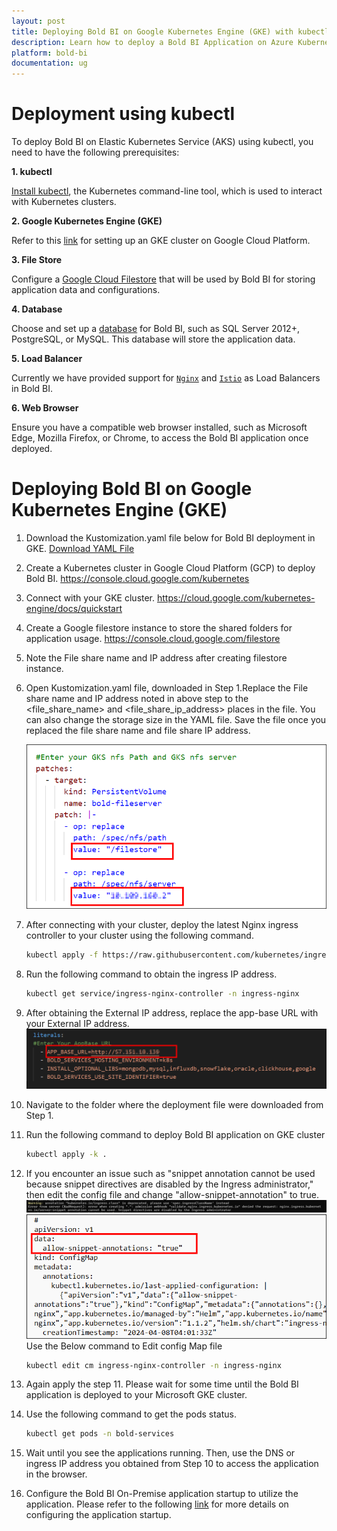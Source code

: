 ```yaml
---
layout: post
title: Deploying Bold BI on Google Kubernetes Engine (GKE) with kubectl and kustomization.
description: Learn how to deploy a Bold BI Application on Azure Kubernetes Services (AKS) using Kustomization. This approach involves using Kubernetes Kustomize, a tool that allows you to customize Kubernetes resource configurations, to deploy Bold BI on AKS 
platform: bold-bi
documentation: ug
---
```

# Deployment using kubectl

To deploy Bold BI on Elastic Kubernetes Service (AKS) using kubectl, you need to have the following prerequisites:

**1. kubectl**

[Install kubectl](https://kubernetes.io/docs/tasks/tools/#kubectl), the Kubernetes command-line tool, which is used to interact with Kubernetes clusters.

**2. Google Kubernetes Engine (GKE)**
 
Refer to this [link](https://console.cloud.google.com/kubernetes) for setting up an GKE cluster on Google Cloud Platform.

**3. File Store**

 Configure a [Google Cloud Filestore](https://console.cloud.google.com/filestore) that will be used by Bold BI for storing application data and configurations.

**4. Database** 

Choose and set up a  [database](https://cloud.google.com/sql/docs/mysql/create-manage-databases) for Bold BI, such as SQL Server 2012+, PostgreSQL, or MySQL. This database will store the application data.

**5. Load Balancer** 

Currently we have provided support for [`Nginx`](https://kubernetes.github.io/ingress-nginx/deploy/#gce-gke) and [`Istio`](https://istio.io/latest/docs/setup/install/) as Load Balancers in Bold BI.

**6. Web Browser**

 Ensure you have a compatible web browser installed, such as Microsoft Edge, Mozilla Firefox, or Chrome, to access the Bold BI application once deployed.

# Deploying Bold BI on Google Kubernetes Engine (GKE)

1. Download the Kustomization.yaml file below for Bold BI deployment in GKE. <a href="kustomization.yaml" download="kustomization.yaml"> Download YAML File</a>

2. Create a Kubernetes cluster in Google Cloud Platform (GCP) to deploy Bold BI.
https://console.cloud.google.com/kubernetes

3. Connect with your GKE cluster.
https://cloud.google.com/kubernetes-engine/docs/quickstart

4. Create a Google filestore instance to store the shared folders for application usage.
https://console.cloud.google.com/filestore

5. Note the File share name and IP address after creating filestore instance.

6. Open Kustomization.yaml file, downloaded in Step 1.Replace the File share name and IP address noted in above step to the <file_share_name> and <file_share_ip_address> places in the file. You can also change the storage size in the YAML file. Save the file once you replaced the file share name and file share IP address.

    ![Replace file store name](images/replace-filestore.png)
7. After connecting with your cluster, deploy the latest Nginx ingress controller to your cluster using the following command.
    ```bash 
    kubectl apply -f https://raw.githubusercontent.com/kubernetes/ingress-nginx/controller-v1.10.0/deploy/static/provider/cloud/deploy.yaml
8. Run the following command to obtain the ingress IP address.
    ```bash 
    kubectl get service/ingress-nginx-controller -n ingress-nginx
9. After obtaining the External IP address, replace the app-base URL with your External IP address.
    ![App-Base-URL](images/app-base-url.png)
10. Navigate to the folder where the deployment file were downloaded from Step 1.
11. Run the following command to deploy Bold BI application on GKE cluster
    ```bash
    kubectl apply -k .
12. If you encounter an issue such as "snippet annotation cannot be used because snippet directives are disabled by the Ingress administrator," then edit the config file and change "allow-snippet-annotation" to true.
    ![snippet error](images/snippet-error.png)
    ![snippet annotation](images/snippet-annotation.png)
    Use the Below command to Edit config Map file 
    ```bash
    kubectl edit cm ingress-nginx-controller -n ingress-nginx

13. Again apply the step 11. Please wait for some time until the Bold BI application is deployed to your Microsoft GKE cluster.

14. Use the following command to get the pods status.
    ```bash 
    kubectl get pods -n bold-services

15. Wait until you see the applications running. Then, use the DNS or ingress IP address you obtained from Step 10 to access the application in the browser.

16. Configure the Bold BI On-Premise application startup to utilize the application. Please refer to the following [link](https://help.boldbi.com/embedded-bi/application-startup) for more details on configuring the application startup.
